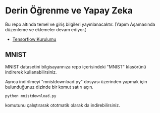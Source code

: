 # Derin Öğrenme ve Yapay Zeka

Bu repo altında temel ve giriş bilgileri yayınlanacaktır. (Yapım Aşamasında düzenleme ve eklemeler devam ediyor.)

* [Tensorflow Kurulumu](https://github.com/metover/Yapay-Zeka/blob/master/Kurulumlar.ipynb)


## MNIST
MNIST datasetini bilgisayarınıza repo içerisindeki "MNIST" klasörünü indirerek kullanabilirsiniz.

Ayrıca indirilmeyi "mnistdownload.py" dosyası üzerinden yapmak için bulunduğunuz dizinde bir komut satırı açın.

```
python mnistdownload.py
```

komutunu çalıştırarak ototmatik olarak da indirebilirsiniz.




